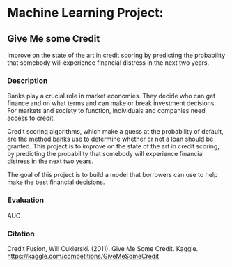 # Machine Learning Project:
## Give Me some Credit
Improve on the state of the art in credit scoring by predicting the probability that somebody will experience financial distress in the next two years.

### Description
Banks play a crucial role in market economies. They decide who can get finance and on what terms and can make or break investment decisions. For markets and society to function, individuals and companies need access to credit.

Credit scoring algorithms, which make a guess at the probability of default, are the method banks use to determine whether or not a loan should be granted. This project is to improve on the state of the art in credit scoring, by predicting the probability that somebody will experience financial distress in the next two years.

The goal of this project is to build a model that borrowers can use to help make the best financial decisions.

### Evaluation
AUC

###   Citation
Credit Fusion, Will Cukierski. (2011). Give Me Some Credit. Kaggle. https://kaggle.com/competitions/GiveMeSomeCredit
